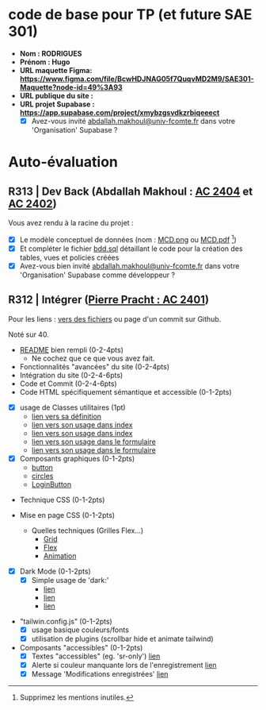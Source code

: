# code de base pour TP (et future SAE 301)

- **Nom : RODRIGUES**
- **Prénom : Hugo**
- **URL maquette Figma: https://www.figma.com/file/BcwHDJNAG05f7QuqvMD2M9/SAE301-Maquette?node-id=49%3A93**
- **URL publique du site :**
- **URL projet Supabase : https://app.supabase.com/project/xmybzgsvdkzrbiqeeect**
  - [x] Avez-vous invité abdallah.makhoul@univ-fcomte.fr dans votre 'Organisation' Supabase ?

# Auto-évaluation

## R313 | Dev Back (Abdallah Makhoul : [AC 2404](https://moodle.univ-fcomte.fr/mod/assign/view.php?id=612670) et [AC 2402](https://moodle.univ-fcomte.fr/mod/assign/view.php?id=612669))

Vous avez rendu à la racine du projet :

- [x] Le modèle conceptuel de données (nom : [MCD.png](/MCD.png) ou [MCD.pdf](/MCD.pdf) [^1])
- [x] Et compléter le fichier [bdd.sql](/bdd.sql) détaillant le code pour la création des tables, vues et policies créées
- [x] Avez-vous bien invité abdallah.makhoul@univ-fcomte.fr dans votre 'Organisation' Supabase comme développeur ?

## R312 | Intégrer ([Pierre Pracht : AC 2401](https://moodle.univ-fcomte.fr/mod/assign/view.php?id=612668))

Pour les liens :
[vers des fichiers](https://docs.github.com/en/repositories/managing-your-repositorys-settings-and-features/customizing-your-repository/about-readmes#relative-links-and-image-paths-in-readme-files) ou page d'un commit sur Github.

Noté sur 40.

- [README](/README.md) bien rempli (0-2-4pts)
  - Ne cochez que ce que vous avez fait.
- Fonctionnalités "avancées" du site (0-2-4pts)
- Intégration du site (0-2-4-6pts)
- Code et Commit (0-2-4-6pts)
- Code HTML spécifiquement sémantique et accessible (0-1-2pts)

- [x] usage de Classes utilitaires (1pt)
  - [lien vers sa définition](src/index.css)
  - [lien vers son usage dans index](src/pages/index.vue#L10)
  - [lien vers son usage dans index](src/pages/index.vue#L13)
  - [lien vers son usage dans le formulaire](src/components/FormMontre.vue#L111)
  - [lien vers son usage dans le formulaire](src/components/FormMontre.vue#L115)
- [x] Composants graphiques (0-1-2pts)
  - [button](src/components/Button.vue)
  - [circles](src/components/Circles.vue)
  - [LoginButton](src/components/LoginButton.vue)
- Technique CSS (0-1-2pts)

- Mise en page CSS (0-1-2pts)
  - Quelles techniques (Grilles Flex...)
    - [Grid](src/pages/index.vue#L8)
    - [Flex](src/pages/index.vue#L29)
    - [Animation](src/components/Circles.vue#L3)
- [x] Dark Mode (0-1-2pts)
  - [x] Simple usage de 'dark:'
    - [lien](src/App.vue#L24)
    - [lien](src/App.vue#L37)
    - [lien](src/App.vue#L40)
- "tailwin.config.js" (0-1-2pts)
  - [x] usage basique couleurs/fonts
  - [x] utilisation de plugins (scrollbar hide et animate tailwind)
- Composants "accessibles" (0-1-2pts)
  - [x] Textes "accessibles" (eg. 'sr-only') [lien](src/components/FormKitListColors.vue#L25)
  - [x] Alerte si couleur manquante lors de l'enregistrement [lien](src/components/FormMontre.vue#L39)
  - [x] Message 'Modifications enregistrées' [lien](src/components/FormMontre.vue#L48)

[^1]: Supprimez les mentions inutiles.

